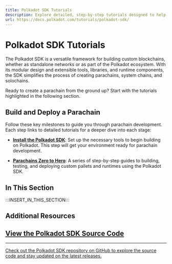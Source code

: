 ```yaml
---
title: Polkadot SDK Tutorials
description: Explore detailed, step-by-step tutorials designed to help you gain hands-on experience building custom solutions with the Polkadot SDK.
url: https://docs.polkadot.com/tutorials/polkadot-sdk/
---
```


# Polkadot SDK Tutorials

The Polkadot SDK is a versatile framework for building custom blockchains, whether as standalone networks or as part of the Polkadot ecosystem. With its modular design and extensible tools, libraries, and runtime components, the SDK simplifies the process of creating parachains, system chains, and solochains.

Ready to create a parachain from the ground up? Start with the tutorials highlighted in the following section.

## Build and Deploy a Parachain

Follow these key milestones to guide you through parachain development. Each step links to detailed tutorials for a deeper dive into each stage:

- **[Install the Polkadot SDK](/develop/parachains/install-polkadot-sdk/)**: Set up the necessary tools to begin building on Polkadot. This step will get your environment ready for parachain development.

- **[Parachains Zero to Hero](/tutorials/polkadot-sdk/parachains/zero-to-hero/)**: A series of step-by-step guides to building, testing, and deploying custom pallets and runtimes using the Polkadot SDK.

## In This Section

:::INSERT_IN_THIS_SECTION:::

## Additional Resources

<div class="subsection-wrapper">
  <div class="card">
    <a href="https://github.com/paritytech/polkadot-sdk" target="_blank">
      <h2 class="title">View the Polkadot SDK Source Code</h2>
      <hr>
      <p class="description">Check out the Polkadot SDK repository on GitHub to explore the source code and stay updated on the latest releases.</p>
    </a>
  </div>
</div>
